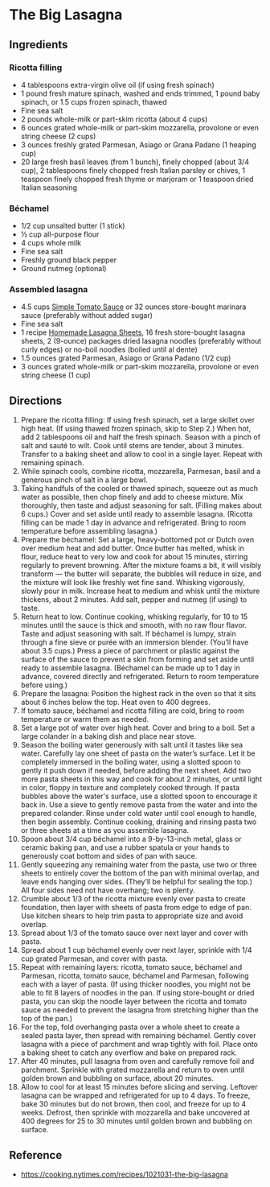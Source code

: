 # The Big Lasagna

## Ingredients

### Ricotta filling

- 4 tablespoons extra-virgin olive oil (if using fresh spinach)
- 1 pound fresh mature spinach, washed and ends trimmed, 1 pound baby spinach, or 1.5 cups frozen spinach, thawed
- Fine sea salt
- 2 pounds whole-milk or part-skim ricotta (about 4 cups)
- 6 ounces grated whole-milk or part-skim mozzarella, provolone or even string cheese (2 cups)
- 3 ounces freshly grated Parmesan, Asiago or Grana Padano (1 heaping cup)
- 20 large fresh basil leaves (from 1 bunch), finely chopped (about 3/4 cup), 2 tablespoons finely chopped fresh Italian parsley or chives, 1 teaspoon finely chopped fresh thyme or marjoram or 1 teaspoon dried Italian seasoning

### Béchamel

- 1/2 cup unsalted butter (1 stick)
- ½ cup all-purpose flour
- 4 cups whole milk
- Fine sea salt
- Freshly ground black pepper
- Ground nutmeg (optional)

### Assembled lasagna

- 4.5 cups [Simple Tomato Sauce](../condiments-sauces-toppings/simple-tomato-sauce.md) or 32 ounces store-bought marinara sauce (preferably without added sugar)
- Fine sea salt
- 1 recipe [Homemade Lasagna Sheets](../pasta/lasagna.md), 16 fresh store-bought lasagna sheets, 2 (9-ounce) packages dried lasagna noodles (preferably without curly edges) or no-boil noodles (boiled until al dente)
- 1.5 ounces grated Parmesan, Asiago or Grana Padano (1/2 cup)
- 3 ounces grated whole-milk or part-skim mozzarella, provolone or even string cheese (1 cup)

## Directions

1. Prepare the ricotta filling: If using fresh spinach, set a large skillet over high heat. (If using thawed frozen spinach, skip to Step 2.) When hot, add 2 tablespoons oil and half the fresh spinach. Season with a pinch of salt and sauté to wilt. Cook until stems are tender, about 3 minutes. Transfer to a baking sheet and allow to cool in a single layer. Repeat with remaining spinach.
2. While spinach cools, combine ricotta, mozzarella, Parmesan, basil and a generous pinch of salt in a large bowl.
3. Taking handfuls of the cooled or thawed spinach, squeeze out as much water as possible, then chop finely and add to cheese mixture. Mix thoroughly, then taste and adjust seasoning for salt. (Filling makes about 6 cups.) Cover and set aside until ready to assemble lasagna. (Ricotta filling can be made 1 day in advance and refrigerated. Bring to room temperature before assembling lasagna.)
4. Prepare the béchamel: Set a large, heavy-bottomed pot or Dutch oven over medium heat and add butter. Once butter has melted, whisk in flour, reduce heat to very low and cook for about 15 minutes, stirring regularly to prevent browning. After the mixture foams a bit, it will visibly transform — the butter will separate, the bubbles will reduce in size, and the mixture will look like freshly wet fine sand. Whisking vigorously, slowly pour in milk. Increase heat to medium and whisk until the mixture thickens, about 2 minutes. Add salt, pepper and nutmeg (if using) to taste.
5. Return heat to low. Continue cooking, whisking regularly, for 10 to 15 minutes until the sauce is thick and smooth, with no raw flour flavor. Taste and adjust seasoning with salt. If béchamel is lumpy, strain through a fine sieve or purée with an immersion blender. (You’ll have about 3.5 cups.) Press a piece of parchment or plastic against the surface of the sauce to prevent a skin from forming and set aside until ready to assemble lasagna. (Béchamel can be made up to 1 day in advance, covered directly and refrigerated. Return to room temperature before using.)
6. Prepare the lasagna: Position the highest rack in the oven so that it sits about 6 inches below the top. Heat oven to 400 degrees.
7. If tomato sauce, béchamel and ricotta filling are cold, bring to room temperature or warm them as needed.
8. Set a large pot of water over high heat. Cover and bring to a boil. Set a large colander in a baking dish and place near stove.
9. Season the boiling water generously with salt until it tastes like sea water. Carefully lay one sheet of pasta on the water’s surface. Let it be completely immersed in the boiling water, using a slotted spoon to gently it push down if needed, before adding the next sheet. Add two more pasta sheets in this way and cook for about 2 minutes, or until light in color, floppy in texture and completely cooked through. If pasta bubbles above the water's surface, use a slotted spoon to encourage it back in. Use a sieve to gently remove pasta from the water and into the prepared colander. Rinse under cold water until cool enough to handle, then begin assembly. Continue cooking, draining and rinsing pasta two or three sheets at a time as you assemble lasagna.
10. Spoon about 3/4 cup béchamel into a 9-by-13-inch metal, glass or ceramic baking pan, and use a rubber spatula or your hands to generously coat bottom and sides of pan with sauce.
11. Gently squeezing any remaining water from the pasta, use two or three sheets to entirely cover the bottom of the pan with minimal overlap, and leave ends hanging over sides. (They’ll be helpful for sealing the top.) All four sides need not have overhang; two is plenty.
12. Crumble about 1/3 of the ricotta mixture evenly over pasta to create foundation, then layer with sheets of pasta from edge to edge of pan. Use kitchen shears to help trim pasta to appropriate size and avoid overlap.
13. Spread about 1/3 of the tomato sauce over next layer and cover with pasta.
14. Spread about 1 cup béchamel evenly over next layer, sprinkle with 1/4 cup grated Parmesan, and cover with pasta.
15. Repeat with remaining layers: ricotta, tomato sauce, béchamel and Parmesan, ricotta, tomato sauce, béchamel and Parmesan, following each with a layer of pasta. (If using thicker noodles, you might not be able to fit 8 layers of noodles in the pan. If using store-bought or dried pasta, you can skip the noodle layer between the ricotta and tomato sauce as needed to prevent the lasagna from stretching higher than the top of the pan.)
16. For the top, fold overhanging pasta over a whole sheet to create a sealed pasta layer, then spread with remaining béchamel. Gently cover lasagna with a piece of parchment and wrap tightly with foil. Place onto a baking sheet to catch any overflow and bake on prepared rack.
17. After 40 minutes, pull lasagna from oven and carefully remove foil and parchment. Sprinkle with grated mozzarella and return to oven until golden brown and bubbling on surface, about 20 minutes.
18. Allow to cool for at least 15 minutes before slicing and serving. Leftover lasagna can be wrapped and refrigerated for up to 4 days. To freeze, bake 30 minutes but do not brown, then cool, and freeze for up to 4 weeks. Defrost, then sprinkle with mozzarella and bake uncovered at 400 degrees for 25 to 30 minutes until golden brown and bubbling on surface.

## Reference

- <https://cooking.nytimes.com/recipes/1021031-the-big-lasagna>
